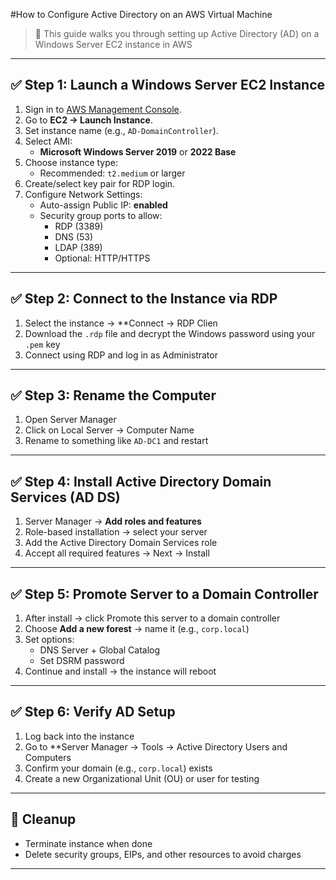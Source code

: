 #How to Configure Active Directory on an AWS Virtual Machine

> 🔐 This guide walks you through setting up Active Directory (AD) on a Windows Server EC2 instance in AWS

---

## ✅ Step 1: Launch a Windows Server EC2 Instance

1. Sign in to [AWS Management Console](https://aws.amazon.com/console/).
2. Go to **EC2 → Launch Instance**.
3. Set instance name (e.g., `AD-DomainController`).
4. Select AMI:  
   - **Microsoft Windows Server 2019** or **2022 Base**
5. Choose instance type:  
   - Recommended: `t2.medium` or larger
6. Create/select key pair for RDP login.
7. Configure Network Settings:
   - Auto-assign Public IP: **enabled**
   - Security group ports to allow:
     - RDP (3389)
     - DNS (53)
     - LDAP (389)
     - Optional: HTTP/HTTPS

---

## ✅ Step 2: Connect to the Instance via RDP

1. Select the instance → **Connect → RDP Clien
2. Download the `.rdp` file and decrypt the Windows password using your `.pem` key
3. Connect using RDP and log in as Administrator

---

## ✅ Step 3: Rename the Computer

1. Open Server Manager
2. Click on Local Server → Computer Name
3. Rename to something like `AD-DC1` and restart

---

## ✅ Step 4: Install Active Directory Domain Services (AD DS)

1. Server Manager → **Add roles and features**
2. Role-based installation → select your server
3. Add the Active Directory Domain Services role
4. Accept all required features → Next → Install

---

## ✅ Step 5: Promote Server to a Domain Controller

1. After install → click Promote this server to a domain controller
2. Choose **Add a new forest** → name it (e.g., `corp.local`)
3. Set options:
   - DNS Server + Global Catalog
   - Set DSRM password
4. Continue and install → the instance will reboot

---

## ✅ Step 6: Verify AD Setup

1. Log back into the instance
2. Go to **Server Manager → Tools → Active Directory Users and Computers
3. Confirm your domain (e.g., `corp.local`) exists
4. Create a new Organizational Unit (OU) or user for testing

---

## 🧹 Cleanup 

- Terminate instance when done
- Delete security groups, EIPs, and other resources to avoid charges

---

